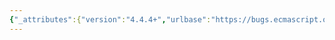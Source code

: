 ```yaml
---
{"_attributes":{"version":"4.4.4+","urlbase":"https://bugs.ecmascript.org/","maintainer":"dherman@mozilla.com"},"bug":{"bug_id":181,"creation_ts":"2011-07-30 14:03:00 -0700","short_desc":"15.3.4 isn't explicit about Function.prototype.prototype","delta_ts":"2015-10-02 14:39:32 -0700","product":"ECMA-262, Editions 5 and 5.1","component":"technical content","version":"Edition 5.1","rep_platform":"All","op_sys":"All","bug_status":"RESOLVED","resolution":"FIXED","priority":"Normal","bug_severity":"normal","blocked":182,"everconfirmed":true,"reporter":{"uid":"allen","name":"Allen Wirfs-Brock"},"assigned_to":{"uid":"allen","name":"Allen Wirfs-Brock"},"cc":"brterlso","long_desc":[{"commentid":403,"comment_count":0,"who":{"uid":"allen","name":"Allen Wirfs-Brock"},"bug_when":"2011-07-30 14:03:01 -0700","thetext":"From 15.3.4 it is unclear whether or not Function.prototype itself has a prototype own property and if so what it's value should be.\n\nAll major implementations currently do not seem to define such a property so the spec. probably needs to explicitly say that."},{"commentid":14751,"comment_count":1,"who":{"uid":"brterlso","name":"Brian Terlson"},"bug_when":"2015-10-02 14:39:32 -0700","thetext":"ES2015 is quite explicit here."}]}}
---
```

